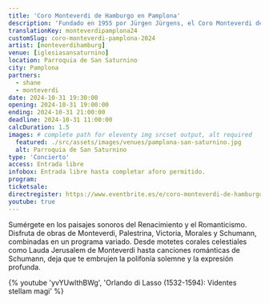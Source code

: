 ```yaml
---
title: 'Coro Monteverdi de Hamburgo en Pamplona'
description: 'Fundado en 1955 por Jürgen Jürgens, el Coro Monteverdi de Hamburgo es uno de los coros alemanes de mayor renombre. Sumérgete en los paisajes sonoros del Renacimiento y el Romanticismo.'
translationKey: monteverdipamplona24
customSlug: coro-monteverdi-pamplona-2024
artist: [monteverdihamburg]
venue: [iglesiasansaturnino]
location: Parroquia de San Saturnino
city: Pamplona
partners:
  - shane
  - monteverdi
date: 2024-10-31 19:30:00
opening: 2024-10-31 19:00:00
ending: 2024-10-31 21:00:00
deadline: 2024-10-31 11:00:00
calcDuration: 1.5
images: # complete path for eleventy img srcset output, alt required
  featured: ./src/assets/images/venues/pamplona-san-saturnino.jpg
  alt: Parroquia de San Saturnino
type: 'Concierto'
access: Entrada libre
infobox: Entrada libre hasta completar aforo permitido.
program:
ticketsale:
directregister: https://www.eventbrite.es/e/coro-monteverdi-de-hamburgo-en-pamplona-tickets-1049509239387
youtube: true
---
```


Sumérgete en los paisajes sonoros del Renacimiento y el Romanticismo. Disfruta de obras de Monteverdi, Palestrina, Victoria, Morales y Schumann, combinadas en un programa variado.
Desde motetes corales celestiales como Lauda Jerusalem de Monteverdi hasta canciones románticas de Schumann, deja que te embrujen la polifonía solemne y la expresión profunda.

{% youtube 'yvYUwlthBWg', 'Orlando di Lasso (1532-1594): Videntes stellam magi' %}
